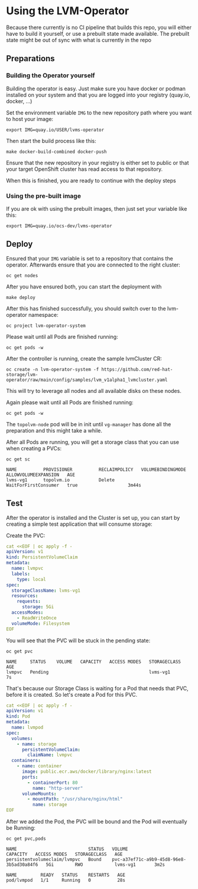 # Using the LVM-Operator

Because there currently is no CI pipeline that builds this repo, you will either have to build it yourself, or use a prebuilt state made available. The prebuilt state might be out of sync with what is currently in the repo

## Preparations

### Building the Operator yourself

Building the operator is easy. Just make sure you have docker or podman installed on your system and that you are logged into your registry (quay.io, docker, ...)

Set the environment variable `IMG` to the new repository path where you want to host your image:

```
export IMG=quay.io/USER/lvms-operator
```

Then start the build process like this:

```
make docker-build-combined docker-push
```

Ensure that the new repository in your registry is either set to public or that your target OpenShift cluster has read access to that repository.

When this is finished, you are ready to continue with the deploy steps

### Using the pre-built image

If you are ok with using the prebuilt images, then just set your variable like this:

```
export IMG=quay.io/ocs-dev/lvms-operator
```

## Deploy

Ensured that your `IMG` variable is set to a repository that contains the operator.
Afterwards ensure that you are connected to the right cluster:

```
oc get nodes
```

After you have ensured both, you can start the deployment with

```
make deploy
```

After this has finished successfully, you should switch over to the lvm-operator namespace:

`oc project lvm-operator-system`

Please wait until all Pods are finished running:

```
oc get pods -w
```

After the controller is running, create the sample lvmCluster CR:

```
oc create -n lvm-operator-system -f https://github.com/red-hat-storage/lvm-operator/raw/main/config/samples/lvm_v1alpha1_lvmcluster.yaml
```

This will try to leverage all nodes and all available disks on these nodes.

Again please wait until all Pods are finished running:

```
oc get pods -w
```

The `topolvm-node` pod will be in init until `vg-manager` has done all the preparation and this might take a while.

After all Pods are running, you will get a storage class that you can use when creating a PVCs:

```
oc get sc

NAME          PROVISIONER          RECLAIMPOLICY   VOLUMEBINDINGMODE      ALLOWVOLUMEEXPANSION   AGE
lvms-vg1      topolvm.io           Delete          WaitForFirstConsumer   true                   3m44s
```

## Test

After the operator is installed and the Cluster is set up, you can start by creating a simple test application that will consume storage:

Create the PVC:

```yaml
cat <<EOF | oc apply -f -
apiVersion: v1
kind: PersistentVolumeClaim
metadata:
  name: lvmpvc
  labels:
    type: local
spec:
  storageClassName: lvms-vg1
  resources:
    requests:
      storage: 5Gi
  accessModes:
    - ReadWriteOnce
  volumeMode: Filesystem
EOF
```

You will see that the PVC will be stuck in the pending state:

```
oc get pvc

NAME     STATUS    VOLUME   CAPACITY   ACCESS MODES   STORAGECLASS   AGE
lvmpvc   Pending                                      lvms-vg1       7s
```

That's because our Storage Class is waiting for a Pod that needs that PVC, before it is created. So let's create a Pod for this PVC.

```yaml
cat <<EOF | oc apply -f -
apiVersion: v1
kind: Pod
metadata:
  name: lvmpod
spec:
  volumes:
    - name: storage
      persistentVolumeClaim:
        claimName: lvmpvc
  containers:
    - name: container
      image: public.ecr.aws/docker/library/nginx:latest
      ports:
        - containerPort: 80
          name: "http-server"
      volumeMounts:
        - mountPath: "/usr/share/nginx/html"
          name: storage
EOF
```

After we added the Pod, the PVC will be bound and the Pod will eventually be Running:

```
oc get pvc,pods

NAME                           STATUS   VOLUME                                     CAPACITY   ACCESS MODES   STORAGECLASS   AGE
persistentvolumeclaim/lvmpvc   Bound    pvc-a37ef71c-a9b9-45d8-96e8-3b5ad30a84f6   5Gi        RWO            lvms-vg1       3m2s

NAME         READY   STATUS    RESTARTS   AGE
pod/lvmpod   1/1     Running   0          28s
```
